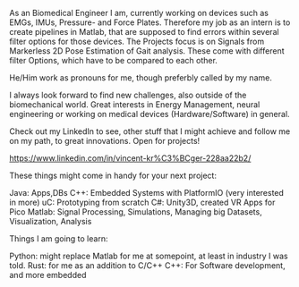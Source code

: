 As an Biomedical Engineer I am,
currently working on devices such as EMGs, IMUs, Pressure- and Force Plates. 
Therefore my job as an intern is to create pipelines in Matlab, that are supposed to find errors within several filter options for those devices.
The Projects focus is on Signals from Markerless 2D Pose Estimation of Gait analysis. These come with different filter Options, which have to be compared to each other.

He/Him work as pronouns for me, though preferbly called by my name.

I always look forward to find new challenges, also outside of the biomechanical world.
Great interests in Energy Management, neural engineering or working on medical devices (Hardware/Software) in general.

Check out my LinkedIn to see, other stuff that I might achieve and follow me on my path, to great innovations. 
Open for projects! 

https://www.linkedin.com/in/vincent-kr%C3%BCger-228aa22b2/

These things might come in handy for your next project:

Java: Apps,DBs
C++: Embedded Systems with PlatformIO (very interested in more)
uC: Prototyping from scratch
C#: Unity3D, created VR Apps for Pico
Matlab: Signal Processing, Simulations, Managing big Datasets, Visualization, Analysis

Things I am going to learn: 

Python: might replace Matlab for me at somepoint, at least in industry I was told. 
Rust: for me as an addition to C/C++
C++: For Software development, and more embedded

<!---
vincentkrueger/vincentkrueger is a ✨ special ✨ repository because its `README.md` (this file) appears on your GitHub profile.
You can click the Preview link to take a look at your changes.
--->
